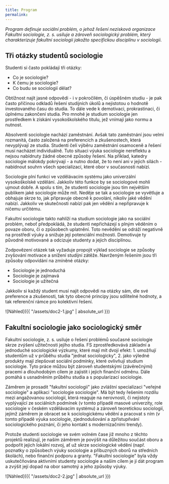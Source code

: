 ```yaml
---
title: Program
permalink: 
---
```


_Program definuje sociální problém, o jehož řešení nezisková organizace Fakultní sociologie, z. s. usiluje a zároveň sociologický problém, který charakterizuje fakultní sociologii jakožto specifickou disciplínu v sociologii._

## Tři otázky studentů sociologie

Studenti si často pokládají tři otázky:  

* Co je sociologie? 
* K čemu je sociologie? 
* Co budu se sociologií dělat? 

Obtížnost najít jasné odpovědi - i v pokročilém, či úspěšném studiu - je pak často příčinou odkladů řešení studijních úkolů a nejistotou o hodnotě investovaného času do studia. To dále vede k demotivaci, prokrastinaci, či úplnému zakončení studia. Pro mnohé je studium sociologie jen prostředkem k získání vysokoškolského titulu, jež vnímají jako normu a nutnost. 

Absolventi sociologie nachází zaměstnání. Avšak tato zaměstnání jsou velmi rozmanitá, často založená na preferencích a zkušenostech, která nevyplývají ze studia. Studenti čelí výběru zaměstnání osamoceně a řešení musí nacházet individuálně. Tuto situaci výuka sociologie nereflektu a nejsou nabídnuty žádné obecné způsoby řešení. Na příklad, katedry sociologie málokdy pokrývají - a nutno dodat, že to není ani v jejich silách - nabídnout souhrn všech specializací, které obor v současnosti nabízí.  

Sociologie plní funkci ve vzdělávacím systému jako univerzální vysokoškolské vzdělání. Jakkoliv této funkce by se sociologové mohli ujmout dobře. A spolu s tím, že studenti sociologie jsou tím největším publikem jaké sociologie může mít. Neděje se tak a sociologie se vyvětluje a obhajuje skrze to, jak připravuje obecně k povolání, nikoliv jaké vědění nabízí. Jakkoliv ve skutečnosti nabízí pak jen vědění a nepřipravuje k ničemu určitému.

Fakultní sociologie takto nahlíží na studium sociologie jako na sociální problém, neboť předpokládá, že studenti nepřicházejí s plným věděním o povaze oboru, či o způsobech uplatnění. Toto nevědění se odráží negativně na prostředí výuky a snižuje její potenciální možnosti. Demotivuje ty původně motivované a odcizuje studenty a jejich disciplínou. 

Zodpovězení otázek tak vyžaduje propojit výklad sociologie se způsoby zvyšování motivace a snížení studijní zátěže. Navrženým řešením jsou tři způsoby odpovídání na zmíněné otázky: 

* Sociologie je jednoduchá
* Sociologie je zajímavá
* Sociologie je užitečná 

Jakkoliv si každý student musí najít odpovědi na otázky sám, dle své preference a zkušenosti, tak tyto obecné principy jsou sdílitelné hodnoty, a tak referenční rámce pro kolektivní řešení. 

![Náhled]({{ "/assets/doc2-1.jpg" | absolute_url }})

## Fakultní sociologie jako sociologický směr

Fakultní sociologie, z. s. usiluje o řešení problémů současné sociologie skrze zvýšení užitečnosti jejího studia. FS zprostředkovává základní a jednoduché sociologické výzkumy, které mají mít dvojí efekt: 1. umožňují studentům už v průběhu studia "jednat sociologicky", 2. jako výledné produkty mají zlepšovat sociální podmínky, které ovlivňují studium sociologie. Tyto práce můžou být zároveň studentskými (závěrečnými) pracemi a dlouhodobým cílem je zajistit i jejich finanční odměnu. Dále pomáhá s usnadněním průběhu studia a s popularizací sociologie. 

Záměrem je prosadit "fakultní sociologii" jako zvláštní specializaci "veřejné sociologie" a aplikaci "sociologie sociologie". Má být tedy řešením rozdílu mezi angažovanou sociologií, která reaguje na nerovnosti, či nejistoty vyplývající ze sociálních podmínek (v tomto případě masové univerzity, role sociologie v českém vzdělávacím systému) a zároveň teoretickou sociologií, jejímž záměrem je obracet se k sociologickému vědění a pracovat s ním (v tomto případě výuka sociologie, zjednodušování a zpřístupňvání sociologického poznání, či jeho kontakt s modernizačními trendy). 

Protože studenti sociologie ve svém volném čase již mnoho z těchto projektů realizují, je naším záměrem je povýšit na důležitou součást oboru a podpořit jejich lokální rozvoj, ať už skrze sociologické vědění (např. poznatky o způsobech výuky sociologie a příbuzných oborů na středních školách), nebo finanční podporu a granty. "Fakultní sociologie" byla vždy uskutečňována aktivními studenty sociologie a naším cílem je jí dát program a zvýšit její dopad na obor samotný a jeho způsoby výuky.

![Náhled]({{ "/assets/doc2-2.jpg" | absolute_url }})

